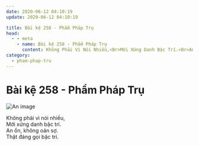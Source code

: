 ```yaml
---
date: 2020-06-12 04:10:19
update: 2020-06-12 04:10:19

title: Bài kệ 258 - Phẩm Pháp Trụ
head:
  - - meta
    - name: Bài kệ 258 - Phẩm Pháp Trụ
      content: Không Phải Vì Nói Nhiều,<Br>Mới Xứng Danh Bậc Trí.<Br>An Ổn, Không Oán Sợ.<Br>Thật Đáng Gọi Bậc Trí.<Br>
category:
  - pham-phap-tru
---
```


# Bài kệ 258 - Phẩm Pháp Trụ

![An image](/img/pham-phap-tru/pham-phap-tru-258.jpg)

Không phải vì nói nhiều,<br>Mới xứng danh bậc trí.<br>An ổn, không oán sợ.<br>Thật đáng gọi bậc trí.<br>
